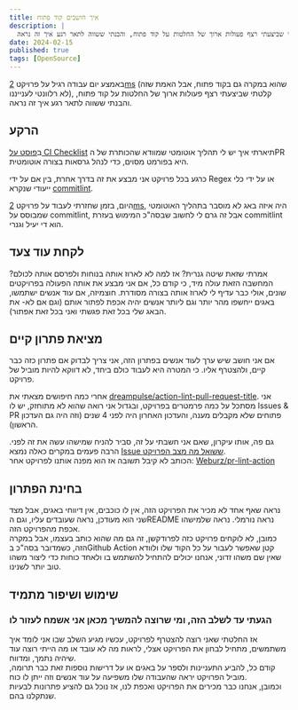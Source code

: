 ```yaml
---
title: איך חושבים קוד פתוח
description: |
  באמצע יום עבודה רגיל, קלטתי שביצעתי רצף פעולות ארוך של החלטות על קוד פתוח, והבנתי ששווה לתאר רגע איך זה נראה.
date: 2024-02-15
published: true
tags: [OpenSource]
---
```


באמצע יום עבודה רגיל על פרויקט [2ms](https://github.com/Checkmarx/2ms) (שהוא במקרה גם בקוד פתוח, אבל האמת שזה לא רלוונטי לענייננו), קלטתי שביצעתי רצף פעולות ארוך של החלטות על קוד פתוח, והבנתי ששווה לתאר רגע איך זה נראה.

##  הרקע

ב[פוסט על CI Checklist](https://bscstudent.netlify.app/ci-checklist#pr-title) תיארתי איך יש לי תהליך אוטומטי שמוודא שהכותרת של הPR היא בפורמט מסוים, כדי לנהל גרסאות בצורה אוטומטית.

כרגע בכל פרויקט אני מבצע את זה בדרך אחרת, בין אם על ידי Regex או על ידי כלי ייעודי שנקרא [commitlint](https://commitlint.js.org/#/).

היום, בזמן שחזרתי לעבוד על פרויקט [2ms](https://github.com/Checkmarx/2ms), היה איזה באג לא מוסבר בתהליך האוטומטי שמבוסס על commitlint, אבל זה גרם לי לחשוב שבסה"כ המימוש בעזרת commitlint הוא די יעיל וגנרי.

## לקחת עוד צעד

אמרתי שזאת שיטה גנרית?
אז למה לא לארוז אותה בנוחות ולפרסם אותה לכולם?
המחשבה הזאת עולה מיד, כי קודם כל, אם אני מבצע את אותה הפעולה בפרויקטים שונים, אולי כבר עדיף לי לארוז אותה בצורה מסודרת.
חוצמיזה, אם עוד אנשים ישתמשו, באגים ייחשפו מהר יותר וגם ליותר אנשים יהיה אכפת לפתור אותם (וגם אם לא- את הבאג שלי בכל זאת פגשתי ואני בכל זאת אפתור).

## מציאת פתרון קיים

אם אני חושב שיש ערך לעוד אנשים בפתרון הזה, אני צריך לבדוק אם פתרון כזה כבר קיים, ולהצטרף אליו. כי המטרה היא לעבוד כולם ביחד, לא דווקא להיות מוביל של פרויקט.

אחרי כמה חיפושים מצאתי את [dreampulse/action-lint-pull-request-title](https://github.com/dreampulse/action-lint-pull-request-title). אני מסתכל על כמה פרמטרים בפרויקט, ובגדול אני רואה שהוא לא מתוחזק, יש לו Issues & PR פתוחים שלא מקבלים מענה, והעדכון האחרון היה לפני 4 שנים (וזה היה גם העדכון הראשון).

גם פה, אותו עיקרון, שאם אני חשבתי על זה, סביר להניח שמישהו עשה את זה לפני. הרבה פעמים במקרים כאלה נמצא [Issue ששואל מה מצב הפרויקט](https://github.com/dreampulse/action-lint-pull-request-title/issues/46).  
הכותב לא קיבל תשובה אז הוא מפנה אותנו לפרויקט אחר: [Weburz/pr-lint-action](https://github.com/Weburz/pr-lint-action)

## בחינת הפתרון

נראה שאף אחד לא מכיר את הפרויקט הזה, אין לו כוכבים, אין דיווחי באגים, אבל מצד שני הוא מעודכן, נראה שעובדים עליו, וגם הREADME נראה נורמלי. נראה שלמישהו אכפת מהפרויקט הזה.  
כמובן, לא לוקחים פרויקט כזה לפרודקשן, זה גם מה שהוא כותב בעצמו, אבל במקרה הזה, כשמדובר בסה"כ בGithub Action קטן שאפשר לעבור על כל הקוד שלו ולוודא שאין שם משהו זדוני, אנחנו יכולים להתחיל להשתמש בו ולאחד כוחות כדי ליצור משהו טוב יותר לשנינו.

## שימוש ושיפור מתמיד

### הגעתי עד לשלב הזה, ומי שרוצה להמשיך מכאן אני אשמח לעזור לו

אז החלטתי שאני רוצה להצטרף לפרויקט, עכשיו מגיע השלב שבו אני לומד איך משתמשים, מתחיל לבחון את הפרויקט אצלי, לראות מה לא עובד או מה הייתי רוצה עוד שיהיה נתמך, ומדווח.  
קודם כל, להביע התעניינות ולספר על באגים או על דרישות נוספות זאת כבר תרומה, מוביל הפרויקט יראה שהעבודה שלו משפיעה על עוד אנשים וזה ייתן לו כוח.  
וכמובן, אנחנו כבר מכירים את הפרויקט ואכפת לנו, אז נוכל גם להציע פתרונות לבעיות שנתקלנו בהם.
